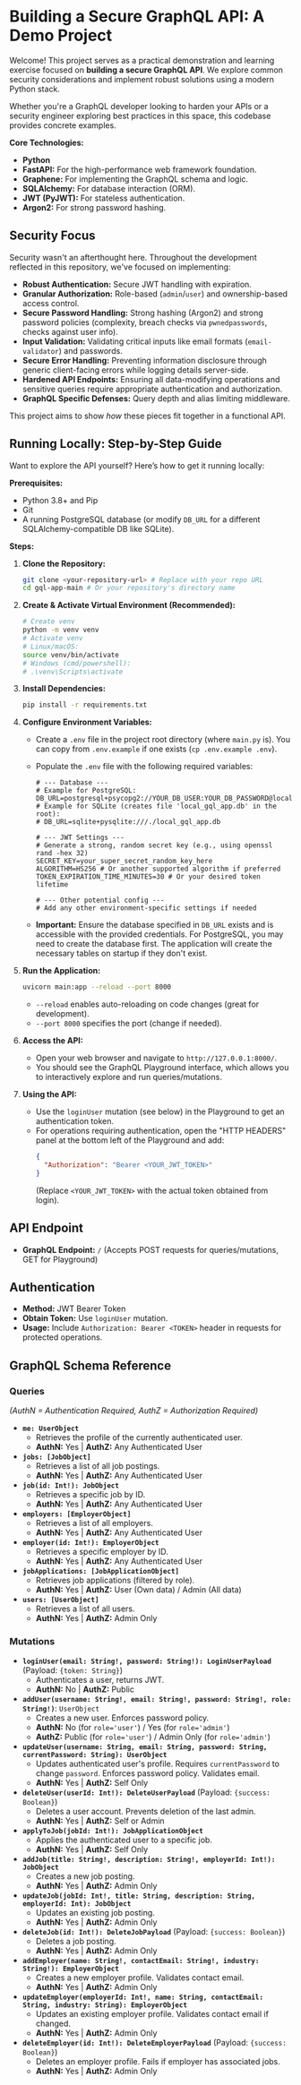 # Building a Secure GraphQL API: A Demo Project

Welcome! This project serves as a practical demonstration and learning exercise focused on **building a secure GraphQL API**. We explore common security considerations and implement robust solutions using a modern Python stack.

Whether you're a GraphQL developer looking to harden your APIs or a security engineer exploring best practices in this space, this codebase provides concrete examples.

**Core Technologies:**

* **Python**
* **FastAPI:** For the high-performance web framework foundation.
* **Graphene:** For implementing the GraphQL schema and logic.
* **SQLAlchemy:** For database interaction (ORM).
* **JWT (PyJWT):** For stateless authentication.
* **Argon2:** For strong password hashing.

## Security Focus

Security wasn't an afterthought here. Throughout the development reflected in this repository, we've focused on implementing:

* **Robust Authentication:** Secure JWT handling with expiration.
* **Granular Authorization:** Role-based (`admin`/`user`) and ownership-based access control.
* **Secure Password Handling:** Strong hashing (Argon2) and strong password policies (complexity, breach checks via `pwnedpasswords`, checks against user info).
* **Input Validation:** Validating critical inputs like email formats (`email-validator`) and passwords.
* **Secure Error Handling:** Preventing information disclosure through generic client-facing errors while logging details server-side.
* **Hardened API Endpoints:** Ensuring all data-modifying operations and sensitive queries require appropriate authentication and authorization.
* **GraphQL Specific Defenses:** Query depth and alias limiting middleware.

This project aims to show *how* these pieces fit together in a functional API.

## Running Locally: Step-by-Step Guide

Want to explore the API yourself? Here’s how to get it running locally:

**Prerequisites:**

* Python 3.8+ and Pip
* Git
* A running PostgreSQL database (or modify `DB_URL` for a different SQLAlchemy-compatible DB like SQLite).

**Steps:**

1.  **Clone the Repository:**
    ```bash
    git clone <your-repository-url> # Replace with your repo URL
    cd gql-app-main # Or your repository's directory name
    ```

2.  **Create & Activate Virtual Environment (Recommended):**
    ```bash
    # Create venv
    python -m venv venv
    # Activate venv
    # Linux/macOS:
    source venv/bin/activate
    # Windows (cmd/powershell):
    # .\venv\Scripts\activate
    ```

3.  **Install Dependencies:**
    ```bash
    pip install -r requirements.txt
    ```

4.  **Configure Environment Variables:**
    * Create a `.env` file in the project root directory (where `main.py` is). You can copy from `.env.example` if one exists (`cp .env.example .env`).
    * Populate the `.env` file with the following required variables:

        ```dotenv
        # --- Database ---
        # Example for PostgreSQL:
        DB_URL=postgresql+psycopg2://YOUR_DB_USER:YOUR_DB_PASSWORD@localhost:5432/your_gql_job_db_name
        # Example for SQLite (creates file 'local_gql_app.db' in the root):
        # DB_URL=sqlite+pysqlite:///./local_gql_app.db

        # --- JWT Settings ---
        # Generate a strong, random secret key (e.g., using openssl rand -hex 32)
        SECRET_KEY=your_super_secret_random_key_here
        ALGORITHM=HS256 # Or another supported algorithm if preferred
        TOKEN_EXPIRATION_TIME_MINUTES=30 # Or your desired token lifetime

        # --- Other potential config ---
        # Add any other environment-specific settings if needed
        ```
    * **Important:** Ensure the database specified in `DB_URL` exists and is accessible with the provided credentials. For PostgreSQL, you may need to create the database first. The application will create the necessary tables on startup if they don't exist.

5.  **Run the Application:**
    ```bash
    uvicorn main:app --reload --port 8000
    ```
    * `--reload` enables auto-reloading on code changes (great for development).
    * `--port 8000` specifies the port (change if needed).

6.  **Access the API:**
    * Open your web browser and navigate to `http://127.0.0.1:8000/`.
    * You should see the GraphQL Playground interface, which allows you to interactively explore and run queries/mutations.

7.  **Using the API:**
    * Use the `loginUser` mutation (see below) in the Playground to get an authentication token.
    * For operations requiring authentication, open the "HTTP HEADERS" panel at the bottom left of the Playground and add:
        ```json
        {
          "Authorization": "Bearer <YOUR_JWT_TOKEN>"
        }
        ```
      (Replace `<YOUR_JWT_TOKEN>` with the actual token obtained from login).

## API Endpoint

* **GraphQL Endpoint:** `/` (Accepts POST requests for queries/mutations, GET for Playground)

## Authentication

* **Method:** JWT Bearer Token
* **Obtain Token:** Use `loginUser` mutation.
* **Usage:** Include `Authorization: Bearer <TOKEN>` header in requests for protected operations.

## GraphQL Schema Reference

### Queries

*(AuthN = Authentication Required, AuthZ = Authorization Required)*

* **`me: UserObject`**
    * Retrieves the profile of the currently authenticated user.
    * **AuthN:** Yes | **AuthZ:** Any Authenticated User
* **`jobs: [JobObject]`**
    * Retrieves a list of all job postings.
    * **AuthN:** Yes | **AuthZ:** Any Authenticated User
* **`job(id: Int!): JobObject`**
    * Retrieves a specific job by ID.
    * **AuthN:** Yes | **AuthZ:** Any Authenticated User
* **`employers: [EmployerObject]`**
    * Retrieves a list of all employers.
    * **AuthN:** Yes | **AuthZ:** Any Authenticated User
* **`employer(id: Int!): EmployerObject`**
    * Retrieves a specific employer by ID.
    * **AuthN:** Yes | **AuthZ:** Any Authenticated User
* **`jobApplications: [JobApplicationObject]`**
    * Retrieves job applications (filtered by role).
    * **AuthN:** Yes | **AuthZ:** User (Own data) / Admin (All data)
* **`users: [UserObject]`**
    * Retrieves a list of all users.
    * **AuthN:** Yes | **AuthZ:** Admin Only

### Mutations

* **`loginUser(email: String!, password: String!): LoginUserPayload`** (Payload: `{token: String}`)
    * Authenticates a user, returns JWT.
    * **AuthN:** No | **AuthZ:** Public
* **`addUser(username: String!, email: String!, password: String!, role: String!)`**: `UserObject`
    * Creates a new user. Enforces password policy.
    * **AuthN:** No (for `role='user'`) / Yes (for `role='admin'`)
    * **AuthZ:** Public (for `role='user'`) / Admin Only (for `role='admin'`)
* **`updateUser(username: String, email: String, password: String, currentPassword: String): UserObject`**
    * Updates authenticated user's profile. Requires `currentPassword` to change `password`. Enforces password policy. Validates email.
    * **AuthN:** Yes | **AuthZ:** Self Only
* **`deleteUser(userId: Int!): DeleteUserPayload`** (Payload: `{success: Boolean}`)
    * Deletes a user account. Prevents deletion of the last admin.
    * **AuthN:** Yes | **AuthZ:** Self or Admin
* **`applyToJob(jobId: Int!): JobApplicationObject`**
    * Applies the authenticated user to a specific job.
    * **AuthN:** Yes | **AuthZ:** Self Only
* **`addJob(title: String!, description: String!, employerId: Int!): JobObject`**
    * Creates a new job posting.
    * **AuthN:** Yes | **AuthZ:** Admin Only
* **`updateJob(jobId: Int!, title: String, description: String, employerId: Int): JobObject`**
    * Updates an existing job posting.
    * **AuthN:** Yes | **AuthZ:** Admin Only
* **`deleteJob(id: Int!): DeleteJobPayload`** (Payload: `{success: Boolean}`)
    * Deletes a job posting.
    * **AuthN:** Yes | **AuthZ:** Admin Only
* **`addEmployer(name: String!, contactEmail: String!, industry: String!): EmployerObject`**
    * Creates a new employer profile. Validates contact email.
    * **AuthN:** Yes | **AuthZ:** Admin Only
* **`updateEmployer(employerId: Int!, name: String, contactEmail: String, industry: String): EmployerObject`**
    * Updates an existing employer profile. Validates contact email if changed.
    * **AuthN:** Yes | **AuthZ:** Admin Only
* **`deleteEmployer(id: Int!): DeleteEmployerPayload`** (Payload: `{success: Boolean}`)
    * Deletes an employer profile. Fails if employer has associated jobs.
    * **AuthN:** Yes | **AuthZ:** Admin Only
